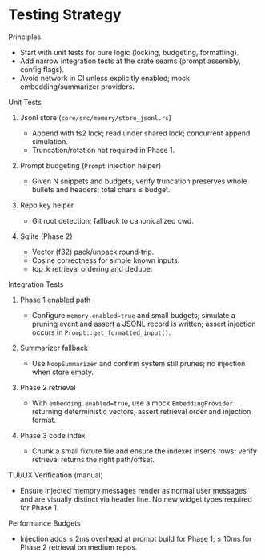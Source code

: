 # Testing Strategy

Principles

- Start with unit tests for pure logic (locking, budgeting, formatting).
- Add narrow integration tests at the crate seams (prompt assembly, config flags).
- Avoid network in CI unless explicitly enabled; mock embedding/summarizer providers.

Unit Tests

1) Jsonl store (`core/src/memory/store_jsonl.rs`)
   - Append with fs2 lock; read under shared lock; concurrent append simulation.
   - Truncation/rotation not required in Phase 1.

2) Prompt budgeting (`Prompt` injection helper)
   - Given N snippets and budgets, verify truncation preserves whole bullets and headers; total chars ≤ budget.

3) Repo key helper
   - Git root detection; fallback to canonicalized cwd.

4) Sqlite (Phase 2)
   - Vector (f32) pack/unpack round‑trip.
   - Cosine correctness for simple known inputs.
   - top_k retrieval ordering and dedupe.

Integration Tests

1) Phase 1 enabled path
   - Configure `memory.enabled=true` and small budgets; simulate a pruning event and assert a JSONL record is written; assert injection occurs in `Prompt::get_formatted_input()`.

2) Summarizer fallback
   - Use `NoopSummarizer` and confirm system still prunes; no injection when store empty.

3) Phase 2 retrieval
   - With `embedding.enabled=true`, use a mock `EmbeddingProvider` returning deterministic vectors; assert retrieval order and injection format.

4) Phase 3 code index
   - Chunk a small fixture file and ensure the indexer inserts rows; verify retrieval returns the right path/offset.

TUI/UX Verification (manual)

- Ensure injected memory messages render as normal user messages and are visually distinct via header line. No new widget types required for Phase 1.

Performance Budgets

- Injection adds ≤ 2ms overhead at prompt build for Phase 1; ≤ 10ms for Phase 2 retrieval on medium repos.

